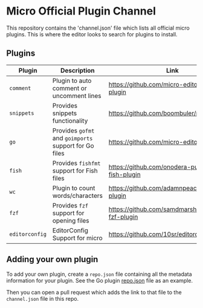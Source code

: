 # Micro Official Plugin Channel

This repository contains the 'channel.json' file which lists all official micro plugins. This is where the editor looks to search for plugins to install.

## Plugins

| Plugin         | Description                                           | Link                                                |
| -------------- | ----------------------------------------------------- | --------------------------------------------------- |
| `comment`      | Plugin to auto comment or uncomment lines             | https://github.com/micro-editor/comment-plugin      |
| `snippets`     | Provides snippets functionality                       | https://github.com/boombuler/microsnippets          |
| `go`           | Provides `gofmt` and `goimports` support for Go files | https://github.com/micro-editor/go-plugin           |
| `fish`         | Provides `fishfmt` support for Fish files             | https://github.com/onodera-punpun/micro-fish-plugin |
| `wc`           | Plugin to count words/characters                      | https://github.com/adamnpeace/micro-wc-plugin       |
| `fzf`          | Provides `fzf` support for opening files              | https://github.com/samdmarshall/micro-fzf-plugin    |
| `editorconfig` | EditorConfig Support for micro                        | https://github.com/10sr/editorconfig-micro          |

## Adding your own plugin

To add your own plugin, create a `repo.json` file containing all the metadata information for your plugin. See the Go plugin [repo.json](https://github.com/micro-editor/go-plugin/blob/master/repo.json) file as an example.

Then you can open a pull request which adds the link to that file to the `channel.json` file in this repo.
